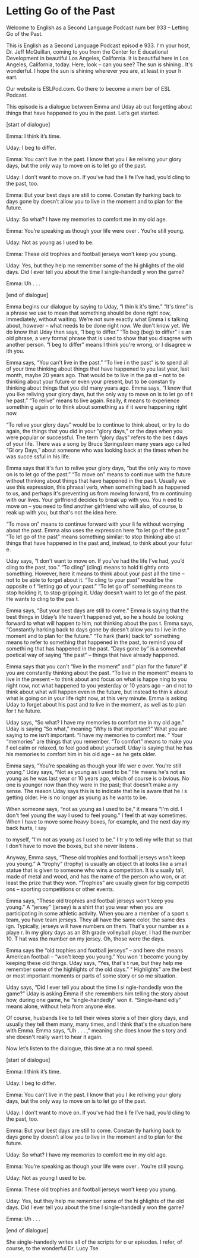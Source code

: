 # Letting Go of the Past

Welcome to English as a Second Language Podcast num ber 933 – Letting Go of the Past.

This is English as a Second Language Podcast episod e 933. I'm your host, Dr. Jeff McQuillan, coming to you from the Center for E ducational Development in beautiful Los Angeles, California. It is beautiful here in Los Angeles, California, today. Here, look – can you see? The sun is shining . It's wonderful. I hope the sun is shining wherever you are, at least in your h eart.

Our website is ESLPod.com. Go there to become a mem ber of ESL Podcast.

This episode is a dialogue between Emma and Uday ab out forgetting about things that have happened to you in the past. Let’s  get started.

[start of dialogue]

Emma: I think it’s time.

Uday: I beg to differ.

Emma: You can’t live in the past. I know that you l ike reliving your glory days, but the only way to move on is to let go of the past.

Uday: I don’t want to move on. If you’ve had the li fe I’ve had, you’d cling to the past, too.

Emma: But your best days are still to come. Constan tly harking back to days gone by doesn’t allow you to live in the moment and  to plan for the future.

Uday: So what? I have my memories to comfort me in my old age.

Emma: You’re speaking as though your life were over . You’re still young.

Uday: Not as young as I used to be.

Emma: These old trophies and football jerseys won’t  keep you young.

Uday: Yes, but they help me remember some of the hi ghlights of the old days. Did I ever tell you about the time I single-handedl y won the game?

Emma: Uh . . .

[end of dialogue]

Emma begins our dialogue by saying to Uday, “I thin k it's time.” “It's time” is a phrase we use to mean that something should be done  right now, immediately, without waiting. We’re not sure exactly what Emma i s talking about, however – what needs to be done right now. We don't know yet.  We do know that Uday then says, “I beg to differ.” “To beg (beg) to differ” i s an old phrase, a very formal phrase that is used to show that you disagree with another person. “I beg to differ” means I think you're wrong, or I disagree w ith you.

Emma says, “You can't live in the past.” “To live i n the past” is to spend all of your time thinking about things that have happened to you last year, last month, maybe 20 years ago. That would be to live in the pa st – not to be thinking about your future or even your present, but to be constan tly thinking about things that you did many years ago. Emma says, “I know that you  like reliving your glory days, but the only way to move on is to let go of t he past.” “To relive” means to live again. Really, it means to experience somethin g again or to think about something as if it were happening right now.

“To relive your glory days” would be to continue to  think about, or try to do again, the things that you did in your “glory days,” or the days when you were popular or successful. The term “glory days” refers to the bes t days of your life. There was a song by Bruce Springsteen many years ago called “Gl ory Days,” about someone who was looking back at the times when he was succe ssful in his life.

Emma says that it's fun to relive your glory days, “but the only way to move on is to let go of the past.” “To move on” means to conti nue with the future without thinking about things that have happened in the pas t. Usually we use this expression, this phrasal verb, when something bad h as happened to us, and perhaps it's preventing us from moving forward, fro m continuing with our lives. Your girlfriend decides to break up with you. You n eed to move on – you need to find another girlfriend who will also, of course, b reak up with you, but that's not the idea here.

“To move on” means to continue forward with your li fe without worrying about the past. Emma also uses the expression here “to let go  of the past.” “To let go of the past” means something similar: to stop thinking abo ut things that have happened in the past and, instead, to think about your futur e.

Uday says, “I don't want to move on. If you’ve had the life I’ve had, you’d cling to the past, too.” “To cling” (cling) means to hold ti ghtly onto something. However, here it means to think about your past all the time  – not to be able to forget about it. “To cling to your past” would be the opposite o f “letting go of your past.” “To let go of” something means to stop holding it, to stop gripping it. Uday doesn't want to let go of the past. He wants to cling to the pas t.

Emma says, “But your best days are still to come.” Emma is saying that the best things in Uday’s life haven't happened yet, so he s hould be looking forward to what will happen to him, not thinking about the pas t. Emma says, “Constantly harking back to days gone by doesn't allow you to l ive in the moment and to plan for the future.” “To hark (hark) back to” something  means to refer to something that happened in the past, to remind you of somethi ng that has happened in the past. “Days gone by” is a somewhat poetical way of saying “the past” – things that have already happened.

Emma says that you can't “live in the moment” and “ plan for the future” if you are constantly thinking about the past. “To live in the  moment” means to live in the present – to think about and focus on what is happe ning to you right now, not what happened to you yesterday or 10 years ago – an d not to think about what will happen even in the future, but instead to thin k about what is going on in your life right now, at this very minute. Emma is asking  Uday to forget about his past and to live in the moment, as well as to plan for t he future.

Uday says, “So what? I have my memories to comfort me in my old age.” Uday is saying “So what,” meaning “Why is that important?” What you are saying to me isn’t important. “I have my memories to comfort me. ” Your “memories” are things that you remember. “To comfort” means to make you f eel calm or relaxed, to feel good about yourself. Uday is saying that he has his  memories to comfort him in his old age – as he gets older.

Emma says, “You’re speaking as though your life wer e over. You're still young.” Uday says, “Not as young as I used to be.” He means  he's not as young as he was last year or 10 years ago, which of course is o bvious. No one is younger now than they were in the past; that doesn't make a ny sense. The reason Uday says this is to indicate that he is aware that he i s getting older. He is no longer as young as he wants to be.

When someone says, “not as young as I used to be,” it means “I'm old. I don't feel young the way I used to feel young.” I feel th at way sometimes. When I have to move some heavy boxes, for example, and the next  day my back hurts, I say

to myself, “I'm not as young as I used to be.” I tr y to tell my wife that so that I don't have to move the boxes, but she never listens .

Anyway, Emma says, “These old trophies and football  jerseys won't keep you young.” A “trophy” (trophy) is usually an object th at looks like a small statue that is given to someone who wins a competition. It is u sually tall, made of metal and wood, and has the name of the person who won, or at  least the prize that they won. “Trophies” are usually given for big competiti ons – sporting competitions or other events.

Emma says, “These old trophies and football jerseys  won't keep you young.” A “jersey” (jersey) is a shirt that you wear when you  are participating in some athletic activity. When you are a member of a sport s team, you have team jerseys. They all have the same color, the same des ign. Typically, jerseys will have numbers on them. That's your number as a playe r. In my glory days as an 8th grade volleyball player, I had the number 10. T hat was the number on my jersey. Oh, those were the days.

Emma says the “old trophies and football jerseys” –  and here she means American football – “won't keep you young.” You won 't become young by keeping these old things. Uday says, “Yes, that's t rue, but they help me remember some of the highlights of the old days.” “ Highlights” are the best or most important moments or parts of some story or so me situation.

Uday says, “Did I ever tell you about the time I si ngle-handedly won the game?” Uday is asking Emma if she remembers him telling the story about how, during one game, he “single-handedly” won it. “Single-hand edly” means alone, without help from anyone else.

Of course, husbands like to tell their wives storie s of their glory days, and usually they tell them many, many times, and I think that's  the situation here with Emma. Emma says, “Uh . . . ,” meaning she does know the s tory and she doesn't really want to hear it again.

Now let’s listen to the dialogue, this time at a no rmal speed.

[start of dialogue]

Emma: I think it’s time.

Uday: I beg to differ.

Emma: You can’t live in the past. I know that you l ike reliving your glory days, but the only way to move on is to let go of the past.

Uday: I don’t want to move on. If you’ve had the li fe I’ve had, you’d cling to the past, too.

Emma: But your best days are still to come. Constan tly harking back to days gone by doesn’t allow you to live in the moment and  to plan for the future.

Uday: So what? I have my memories to comfort me in my old age.

Emma: You’re speaking as though your life were over . You’re still young.

Uday: Not as young I used to be.

Emma: These old trophies and football jerseys won’t  keep you young.

Uday: Yes, but they help me remember some of the hi ghlights of the old days. Did I ever tell you about the time I single-handedl y won the game?

Emma: Uh . . .

[end of dialogue]

She single-handedly writes all of the scripts for o ur episodes. I refer, of course, to the wonderful Dr. Lucy Tse.

